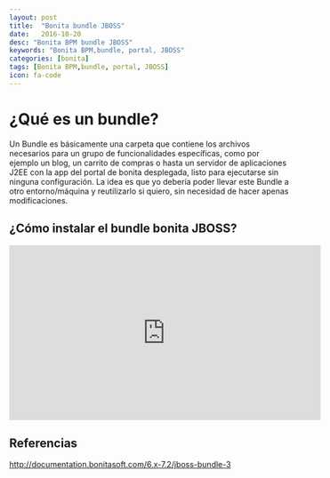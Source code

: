 ```yaml
---
layout: post
title:  "Bonita bundle JBOSS"
date:   2016-10-20
desc: "Bonita BPM bundle JBOSS"
keywords: "Bonita BPM,bundle, portal, JBOSS"
categories: [bonita]
tags: [Bonita BPM,bundle, portal, JBOSS]
icon: fa-code
---
```


# ¿Qué es un bundle? 

Un Bundle es básicamente una carpeta que contiene los archivos necesarios para un grupo de funcionalidades específicas, como por ejemplo un blog, un carrito de compras o hasta un servidor de aplicaciones J2EE con la app del portal de bonita desplegada, listo para ejecutarse sin ninguna configuración. 
La idea es que yo debería poder llevar este Bundle a otro entorno/máquina y reutilizarlo si quiero, sin necesidad de hacer apenas modificaciones.

## ¿Cómo instalar el bundle bonita JBOSS?


<iframe width="560" height="315" src="https://www.youtube.com/embed/7T-5n1i-ycU?list=PLkQrLrDQK4Z3Ncpm1CLbHs0CvqYV1XJXU" frameborder="0" allowfullscreen></iframe>


## Referencias

<http://documentation.bonitasoft.com/6.x-7.2/jboss-bundle-3>
